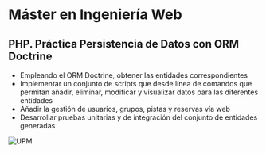 # Máster en Ingeniería Web 
## PHP. Práctica Persistencia de Datos con ORM Doctrine

* Empleando el ORM Doctrine, obtener las entidades correspondientes
* Implementar un conjunto de scripts que desde línea de comandos que permitan añadir, eliminar, modificar y visualizar datos para las diferentes entidades
* Añadir la gestión de usuarios, grupos, pistas y reservas vía web
* Desarrollar pruebas unitarias y de integración del conjunto de entidades generadas

![UPM](http://www.upm.es/estaticos/imagenes/comunes/universidad_politecnica_logoI.png) 
